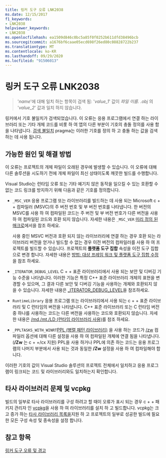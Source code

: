```yaml
---
title: 링커 도구 오류 LNK2038
ms.date: 12/15/2017
f1_keywords:
- LNK2038
helpviewer_keywords:
- LNK2038
ms.openlocfilehash: ea1509d846c0bc5a85f0f0252b611dfd38496bcb
ms.sourcegitcommit: a1676bf6caae05ecd698f26ed80c08828722b237
ms.translationtype: MT
ms.contentlocale: ko-KR
ms.lasthandoff: 09/29/2020
ms.locfileid: "91506013"
---
```

# <a name="linker-tools-error-lnk2038"></a>링커 도구 오류 LNK2038

> '*name*'에 대해 일치 하는 항목이 검색 됨: '*value_1*' 값이 *파일 이름. .obj* 의 '*value_2*' 값과 일치 하지 않습니다.

링커에서 기호 불일치가 검색되었습니다. 이 오류는 응용 프로그램에서 연결 하는 라이브러리 또는 기타 개체 코드를 비롯 하 여 앱의 다른 부분이 기호의 충돌 정의를 사용 함을 나타냅니다. [검색 불일치](../../preprocessor/detect-mismatch.md) pragma는 이러한 기호를 정의 하 고 충돌 하는 값을 검색 하는 데 사용 됩니다.

## <a name="possible-causes-and-solutions"></a>가능한 원인 및 해결 방법

이 오류는 프로젝트의 개체 파일이 오래된 경우에 발생할 수 있습니다. 이 오류에 대해 다른 솔루션을 시도하기 전에 개체 파일이 최신 상태이도록 깨끗한 빌드를 수행합니다.

Visual Studio는 런타임 오류 또는 기타 예기치 않은 동작을 일으킬 수 있는 호환할 수 없는 코드 링크를 방지하기 위해 다음과 같은 기호를 정의합니다.

- `_MSC_VER` 응용 프로그램 또는 라이브러리를 빌드하는 데 사용 되는 Microsoft c + + 컴파일러 (MSVC)의 주 버전 번호 및 부 버전 번호를 나타냅니다. 한 버전의 MSVC를 사용 하 여 컴파일된 코드는 주 버전 및 부 버전 번호가 다른 버전을 사용 하 여 컴파일된 코드와 호환 되지 않습니다. 자세한 내용은 `_MSC_VER` [미리 정의 된 매크로](../../preprocessor/predefined-macros.md)에서을 참조 하세요.

   사용 중인 MSVC 버전과 호환 되지 않는 라이브러리에 연결 하는 경우 호환 되는 라이브러리 버전을 얻거나 빌드할 수 없는 경우 이전 버전의 컴파일러를 사용 하 여 프로젝트를 빌드할 수 있습니다. 프로젝트의 **플랫폼 도구 집합** 속성을 이전 도구 집합으로 변경 합니다. 자세한 내용은 [방법: 대상 프레임 워크 및 플랫폼 도구 집합 수정](../../build/how-to-modify-the-target-framework-and-platform-toolset.md)을 참조 하세요.

- `_ITERATOR_DEBUG_LEVEL` C + + 표준 라이브러리에서 사용 되는 보안 및 디버깅 기능 수준을 나타냅니다. 이러한 기능은 특정 C++ 표준 라이브러리 개체의 표현을 변경할 수 있으며, 그 결과 다른 보안 및 디버깅 기능을 사용하는 개체와 호환되지 않을 수 있습니다. 자세한 내용은 [_ITERATOR_DEBUG_LEVEL](../../standard-library/iterator-debug-level.md)을 참조하세요.

- `RuntimeLibrary` 응용 프로그램 또는 라이브러리에서 사용 되는 c + + 표준 라이브러리 및 C 런타임의 버전을 나타냅니다. C++ 표준 라이브러리 또는 C 런타임 버전 중 하나를 사용하는 코드는 다른 버전을 사용하는 코드와 호환되지 않습니다. 자세한 내용은 [/md,/mt,/LD (런타임 라이브러리 사용)](../../build/reference/md-mt-ld-use-run-time-library.md)를 참조 하세요.

- `_PPLTASKS_WITH_WINRT`[PPL (병렬 패턴 라이브러리)](../../parallel/concrt/parallel-patterns-library-ppl.md) 을 사용 하는 코드가 [/zw](../../build/reference/zw-windows-runtime-compilation.md) 컴파일러 옵션에 대해 다른 설정을 사용 하 여 컴파일된 개체에 연결 됨을 나타냅니다. (**/Zw** 는 c + +/cx 지원) PPL을 사용 하거나 PPL에 의존 하는 코드는 응용 프로그램의 나머지 부분에서 사용 되는 것과 동일한 **/Zw** 설정을 사용 하 여 컴파일해야 합니다.

이러한 기호의 값이 Visual Studio 솔루션의 프로젝트 전체에서 일치하고 응용 프로그램이 링크되는 코드 및 라이브러리와도 일치하는지 확인합니다.

## <a name="third-party-library-issues-and-vcpkg"></a>타사 라이브러리 문제 및 vcpkg

빌드의 일부로 타사 라이브러리를 구성 하려고 할 때이 오류가 표시 되는 경우 c + + 패키지 관리자 인 [vcpkg](../../build/vcpkg.md)을 사용 하 여 라이브러리를 설치 하 고 빌드합니다. vcpkg는 크고 증가 하는 [타사 라이브러리 목록을](https://github.com/Microsoft/vcpkg/tree/master/ports)지원 하 고 프로젝트의 일부로 성공한 빌드에 필요한 모든 구성 속성 및 종속성을 설정 합니다.

## <a name="see-also"></a>참고 항목

[링커 도구 오류 및 경고](../../error-messages/tool-errors/linker-tools-errors-and-warnings.md)
